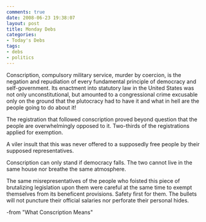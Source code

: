 ```yaml
---
comments: true
date: 2008-06-23 19:38:07
layout: post
title: Monday Debs
categories:
- Today's Debs
tags:
- debs
- politics
---
```


Conscription, compulsory military service, murder by coercion, is the negation and repudiation of every fundamental principle of democracy and self-government. Its enactment into statutory law in the United States was not only unconstitutional, but amounted to a congressional crime excusable only on the ground that the plutocracy had to have it and what in hell are the people going to do about it!<!-- more -->

The registration that followed conscription proved beyond question that the people are overwhelmingly opposed to it. Two-thirds of the registrations applied for exemption.

A viler insult that this was never offered to a supposedly free people by their supposed representatives.

Conscription can only stand if democracy falls. The two cannot live in the same house nor breathe the same atmosphere.

The same misrepresentatives of the people who foisted this piece of brutalizing legislation upon them were careful at the same time to exempt themselves from its beneficent provisions. Safety first for them. The bullets will not puncture their official salaries nor perforate their personal hides.

-from "What Conscription Means"
